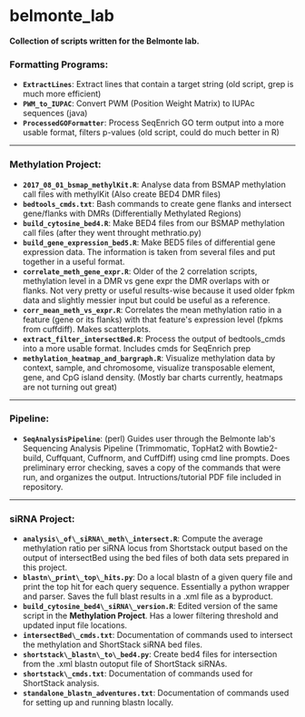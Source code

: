 # belmonte_lab

**Collection of scripts written for the Belmonte lab.**

### Formatting Programs:
- **`ExtractLines`**: Extract lines that contain a target string (old script, grep is much more efficient)
- **`PWM_to_IUPAC`**: Convert PWM (Position Weight Matrix) to IUPAc sequences (java)
- **`ProcessedGOFormatter`**: Process SeqEnrich GO term output into a more usable format, filters p-values (old script, could do much better in R)

---

### Methylation Project:
- **`2017_08_01_bsmap_methylKit.R`**: Analyse data from BSMAP methylation call files with methylKit (Also create BED4 DMR files)
- **`bedtools_cmds.txt`**: Bash commands to create gene flanks and intersect gene/flanks with DMRs (Differentially Methylated Regions)
- **`build_cytosine_bed4.R`**: Make BED4 files from our BSMAP methylation call files (after they went throught methratio.py)
- **`build_gene_expression_bed5.R`**: Make BED5 files of differential gene expression data. The information is taken from several files and put together in a useful format.
- **`correlate_meth_gene_expr.R`**: Older of the 2 correlation scripts, methylation level in a DMR vs gene expr the DMR overlaps with or flanks. Not very pretty or useful results-wise because it used older fpkm data and slightly messier input but could be useful as a reference.
- **`corr_mean_meth_vs_expr.R`**: Correlates the mean methylation ratio in a feature (gene or its flanks) with that feature's expression level (fpkms from cuffdiff). Makes scatterplots.
- **`extract_filter_intersectBed.R`**: Process the output of bedtools_cmds into a more usable format. Includes cmds for SeqEnrich prep
- **`methylation_heatmap_and_bargraph.R`**: Visualize methylation data by context, sample, and chromosome, visualize transposable element, gene, and CpG island density. (Mostly bar charts currently, heatmaps are not turning out great)

---

### Pipeline:
- **`SeqAnalysisPipeline`**: (perl) Guides user through the Belmonte lab's Sequencing Analysis Pipeline (Trimmomatic, TopHat2 with Bowtie2-build, Cuffquant, Cuffnorm, and CuffDiff) using cmd line prompts. Does preliminary error checking, saves a copy of the commands that were run, and organizes the output. Intructions/tutorial PDF file included in repository.


---

### siRNA Project:
- **`analysis\_of\_siRNA\_meth\_intersect.R`**: Compute the average methylation ratio per siRNA locus from Shortstack output based on the output of intersectBed using the bed files of both data sets prepared in this project.
- **`blastn\_print\_top\_hits.py`**: Do a local blastn of a given query file and print the top hit for each query sequence. Essentially a python wrapper and parser. Saves the full blast results in a .xml file as a byproduct.
- **`build_cytosine_bed4\_siRNA\_version.R`**: Edited version of the same script in the **Methylation Project**. Has a lower filtering threshold and updated input file locations.
- **`intersectBed\_cmds.txt`**: Documentation of commands used to intersect the methylation and ShortStack siRNA bed files.
- **`shortstack\_blastn\_to\_bed4.py`**: Create bed4 files for intersection from the .xml blastn outoput file of ShortStack siRNAs.
- **`shortstack\_cmds.txt`**: Documentation of commands used for ShortStack analysis.
- **`standalone_blastn_adventures.txt`**: Documentation of commands used for setting up and running blastn locally.
